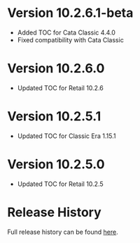 # Version 10.2.6.1-beta

* Added TOC for Cata Classic 4.4.0
* Fixed compatibility with Cata Classic

# Version 10.2.6.0

* Updated TOC for Retail 10.2.6

# Version 10.2.5.1

* Updated TOC for Classic Era 1.15.1

# Version 10.2.5.0

* Updated TOC for Retail 10.2.5

# Release History

Full release history can be found [here](https://github.com/kstange/MasqueBlizzInv/wiki/Release-Notes).


